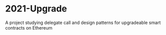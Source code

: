 # 2021-Upgrade
A project studying delegate call and design patterns for upgradeable smart contracts on Ethereum
